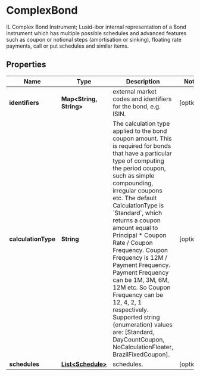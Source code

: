 

# ComplexBond

IL Complex Bond Instrument; Lusid-ibor internal representation of a Bond instrument which has multiple possible schedules and advanced features such  as coupon or notional steps (amortisation or sinking), floating rate payments, call or put schedules and similar items.

## Properties

Name | Type | Description | Notes
------------ | ------------- | ------------- | -------------
**identifiers** | **Map&lt;String, String&gt;** | external market codes and identifiers for the bond, e.g. ISIN. |  [optional]
**calculationType** | **String** | The calculation type applied to the bond coupon amount. This is required for bonds that have a particular type of computing the period coupon, such as simple compounding,  irregular coupons etc.  The default CalculationType is &#x60;Standard&#x60;, which returns a coupon amount equal to Principal * Coupon Rate / Coupon Frequency. Coupon Frequency is 12M / Payment Frequency.  Payment Frequency can be 1M, 3M, 6M, 12M etc. So Coupon Frequency can be 12, 4, 2, 1 respectively.    Supported string (enumeration) values are: [Standard, DayCountCoupon, NoCalculationFloater, BrazilFixedCoupon]. |  [optional]
**schedules** | [**List&lt;Schedule&gt;**](Schedule.md) | schedules. |  [optional]



